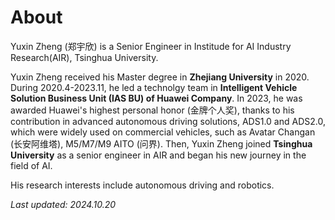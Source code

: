 # About
Yuxin Zheng (郑宇欣) is a Senior Engineer in Institude for AI Industry Research(AIR), Tsinghua University. 

Yuxin Zheng received his Master degree in **Zhejiang University** in 2020. During 2020.4-2023.11, he led a technolgy team in **Intelligent Vehicle Solution Business Unit (IAS BU) of Huawei Company**. In 2023, he was awarded Huawei's highest personal honor (金牌个人奖), thanks to his contribution in advanced autonomous driving solutions, ADS1.0 and ADS2.0, which were widely used on commercial vehicles, such as Avatar Changan (长安阿维塔), M5/M7/M9 AITO (问界). Then, Yuxin Zheng joined **Tsinghua University** as a senior engineer in AIR and began his new journey in the field of AI.

His research interests include autonomous driving and robotics.

*Last updated: 2024.10.20*
